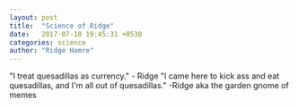 ```yaml
---
layout: post
title:  "Science of Ridge"
date:   2017-07-10 19:45:31 +0530
categories: science
author: "Ridge Hamre"
---
```

"I treat quesadillas as currency." - Ridge
"I came here to kick ass and eat quesadillas, and I'm all out of quesadillas." -Ridge aka the garden gnome of memes